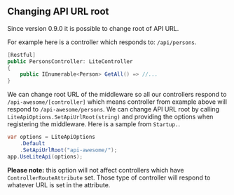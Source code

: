 ﻿---
Author: stanac
CreatedDate: 2017-08-24
Title: Changing API url root
RenderTitle: false
IsHtml: false
Id: changing-api-url-root
---

## Changing API URL root

Since version 0.9.0 it is possible to change root of API URL.

For example here is a controller which responds to: `/api/persons`.

```csharp
[Restful]
public PersonsController: LiteController
{
    public IEnumerable<Person> GetAll() => //...
}
```

We can change root URL of the middleware so all our controllers respond to 
`/api-awesome/[controller]` which means controller from example above
will respond to `/api-awesome/persons`. We can change API URL root by calling
`LiteApiOptions.SetApiUrlRoot(string)` and providing the options when
registering the middleware. Here is a sample from `Startup.`.

```csharp
var options = LiteApiOptions
    .Default
    .SetApiUrlRoot("api-awesome/");
app.UseLiteApi(options);
```

**Please note:** this option will not affect controllers which have 
`ControllerRouteAttribute` set. Those type of controller will
respond to whatever URL is set in the attribute.